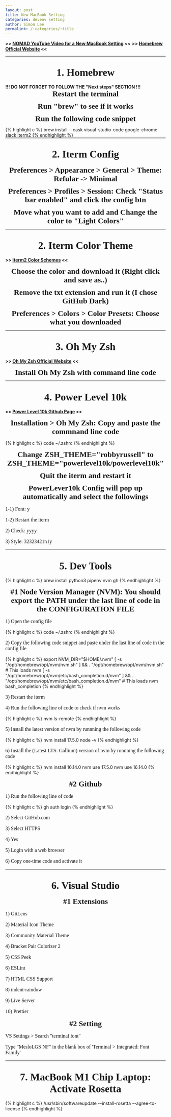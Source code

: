 ```yaml
---
layout: post
title: New MacBook Setting
categories: devenv setting
author: Simon Lee
permalink: /:categories/:title
---
```


<strong>>> [NOMAD YouTube Video for a New MacBook Setting][nomad] <<</strong>
<strong>>> [Homebrew Official Website][homebrew] <<</strong>

<div style="text-align: center; font-family: 'Times New Roman', serif; font-size: 32px; font-weight: bold; margin-bottom: 18px; padding-top: 32px; border-top: black solid 1px;">1. Homebrew</div>
<strong>!!! DO NOT FORGET TO FOLLOW THE "Next steps" SECTION !!!</strong>
<div style="text-align: center; font-family: 'Times New Roman', serif; font-size: 24px; font-weight: bold; margin-bottom: 12px;">Restart the terminal</div>
<div style="text-align: center; font-family: 'Times New Roman', serif; font-size: 24px; font-weight: bold; margin-bottom: 12px;">Run "brew" to see if it works</div>
<div style="text-align: center; font-family: 'Times New Roman', serif; font-size: 24px; font-weight: bold; margin-bottom: 12px;">Run the following code snippet</div>
{% highlight c %}
brew install --cask visual-studio-code google-chrome slack iterm2
{% endhighlight %}

<div style="text-align: center; font-family: 'Times New Roman', serif; font-size: 32px; font-weight: bold; margin-bottom: 18px; padding-top: 32px; border-top: black solid 1px;">2. Iterm Config</div>

<div style="text-align: center; font-family: 'Times New Roman', serif; font-size: 24px; font-weight: bold; margin-bottom: 12px;">Preferences > Appearance > General > Theme: Refular -> Minimal</div>
<div style="text-align: center; font-family: 'Times New Roman', serif; font-size: 24px; font-weight: bold; margin-bottom: 12px;">Preferences > Profiles > Session: Check "Status bar enabled" and click the config btn</div>
<div style="text-align: center; font-family: 'Times New Roman', serif; font-size: 24px; font-weight: bold; margin-bottom: 12px;">Move what you want to add and Change the color to "Light Colors"</div>

<div style="text-align: center; font-family: 'Times New Roman', serif; font-size: 32px; font-weight: bold; margin-bottom: 18px; padding-top: 32px; border-top: black solid 1px;">2. Iterm Color Theme</div>

<strong>>> [Iterm2 Color Schemes][itermcolor] <<</strong>

<div style="text-align: center; font-family: 'Times New Roman', serif; font-size: 24px; font-weight: bold; margin-bottom: 12px;">Choose the color and download it (Right click and save as..)</div>

<div style="text-align: center; font-family: 'Times New Roman', serif; font-size: 24px; font-weight: bold; margin-bottom: 12px;">Remove the txt extension and run it (I chose GitHub Dark)</div>

<div style="text-align: center; font-family: 'Times New Roman', serif; font-size: 24px; font-weight: bold; margin-bottom: 12px;">Preferences > Colors > Color Presets: Choose what you downloaded</div>

<div style="text-align: center; font-family: 'Times New Roman', serif; font-size: 32px; font-weight: bold; margin-bottom: 18px; padding-top: 32px; border-top: black solid 1px;">3. Oh My Zsh</div>

<strong>>> [Oh My Zsh Official Website][ohmyzsh] <<</strong>

<div style="text-align: center; font-family: 'Times New Roman', serif; font-size: 24px; font-weight: bold; margin-bottom: 12px;">Install Oh My Zsh with command line code</div>

<div style="text-align: center; font-family: 'Times New Roman', serif; font-size: 32px; font-weight: bold; margin-bottom: 18px; padding-top: 32px; border-top: black solid 1px;">4. Power Level 10k</div>

<strong>>> [Power Level 10k Github Page][powerlevel10k] <<</strong>

<div style="text-align: center; font-family: 'Times New Roman', serif; font-size: 24px; font-weight: bold; margin-bottom: 12px;">Installation > Oh My Zsh: Copy and paste the commnand line code</div>

{% highlight c %}
code ~/.zshrc
{% endhighlight %}

<div style="text-align: center; font-family: 'Times New Roman', serif; font-size: 24px; font-weight: bold; margin-bottom: 12px;">Change ZSH_THEME="robbyrussell" to ZSH_THEME="powerlevel10k/powerlevel10k"</div>

<div style="text-align: center; font-family: 'Times New Roman', serif; font-size: 24px; font-weight: bold; margin-bottom: 12px;">Quit the iterm and restart it</div>

<div style="text-align: center; font-family: 'Times New Roman', serif; font-size: 24px; font-weight: bold; margin-bottom: 12px;">PowerLever10k Config will pop up automatically and select the followings</div>

<p style="font-family: 'Times New Roman', serif; font-size: 16px">1-1) Font: y</p>
<p style="font-family: 'Times New Roman', serif; font-size: 16px">1-2) Restart the iterm</p>
<p style="font-family: 'Times New Roman', serif; font-size: 16px">2) Check: yyyy</p>
<p style="font-family: 'Times New Roman', serif; font-size: 16px">3) Style: 32323421n1y</p>

<div style="text-align: center; font-family: 'Times New Roman', serif; font-size: 32px; font-weight: bold; margin-bottom: 18px; padding-top: 32px; border-top: black solid 1px;">5. Dev Tools</div>

{% highlight c %}
brew install python3 pipenv nvm gh
{% endhighlight %}

<div style="text-align: center; font-family: 'Times New Roman', serif; font-size: 24px; font-weight: bold; margin-bottom: 12px;">#1 Node Version Manager (NVM): You should export the PATH under the last line of code in the <strong>CONFIGURATION FILE</strong></div>
<p style="font-family: 'Times New Roman', serif; font-size: 16px">1) Open the config file</p>

{% highlight c %}
code ~/.zshrc
{% endhighlight %}

<p style="font-family: 'Times New Roman', serif; font-size: 16px">2) Copy the following code snippet and paste under the last line of code in the config file</p>

{% highlight c %}
export NVM_DIR="$HOME/.nvm"
[ -s "/opt/homebrew/opt/nvm/nvm.sh" ] && \. "/opt/homebrew/opt/nvm/nvm.sh" # This loads nvm
[ -s "/opt/homebrew/opt/nvm/etc/bash_completion.d/nvm" ] && \. "/opt/homebrew/opt/nvm/etc/bash_completion.d/nvm" # This loads nvm bash_completion
{% endhighlight %}

<p style="font-family: 'Times New Roman', serif; font-size: 16px">3) Restart the iterm</p>
<p style="font-family: 'Times New Roman', serif; font-size: 16px">4) Run the following line of code to check if nvm works</p>

{% highlight c %}
nvm ls-remote
{% endhighlight %}

<p style="font-family: 'Times New Roman', serif; font-size: 16px">5) Install the latest version of nvm by runnning the following code</p>

{% highlight c %}
nvm install 17.5.0
node -v
{% endhighlight %}

<p style="font-family: 'Times New Roman', serif; font-size: 16px">6) Install the (Latest LTS: Gallium) version of nvm by runnning the following code</p>

{% highlight c %}
nvm install 16.14.0
nvm use 17.5.0
nvm use 16.14.0
{% endhighlight %}

<div style="text-align: center; font-family: 'Times New Roman', serif; font-size: 24px; font-weight: bold; margin-bottom: 12px;">#2 Github</div>
<p style="font-family: 'Times New Roman', serif; font-size: 16px">1) Run the following line of code</p>

{% highlight c %}
gh auth login
{% endhighlight %}

<p style="font-family: 'Times New Roman', serif; font-size: 16px">2) Select GitHub.com</p>
<p style="font-family: 'Times New Roman', serif; font-size: 16px">3) Select HTTPS</p>
<p style="font-family: 'Times New Roman', serif; font-size: 16px">4) Yes</p>
<p style="font-family: 'Times New Roman', serif; font-size: 16px">5) Login with a web browser</p>
<p style="font-family: 'Times New Roman', serif; font-size: 16px">6) Copy one-time code and activate it</p>

<div style="text-align: center; font-family: 'Times New Roman', serif; font-size: 32px; font-weight: bold; margin-bottom: 18px; padding-top: 32px; border-top: black solid 1px;">6. Visual Studio</div>

<div style="text-align: center; font-family: 'Times New Roman', serif; font-size: 24px; font-weight: bold; margin-bottom: 12px;">#1 Extensions</div>
<p style="font-family: 'Times New Roman', serif; font-size: 16px">1) GitLens</p>
<p style="font-family: 'Times New Roman', serif; font-size: 16px">2) Material Icon Theme</p>
<p style="font-family: 'Times New Roman', serif; font-size: 16px">3) Community Material Theme</p>
<p style="font-family: 'Times New Roman', serif; font-size: 16px">4) Bracket Pair Colorizer 2</p>
<p style="font-family: 'Times New Roman', serif; font-size: 16px">5) CSS Peek</p>
<p style="font-family: 'Times New Roman', serif; font-size: 16px">6) ESLint</p>
<p style="font-family: 'Times New Roman', serif; font-size: 16px">7) HTML CSS Support</p>
<p style="font-family: 'Times New Roman', serif; font-size: 16px">8) indent-raindow</p>
<p style="font-family: 'Times New Roman', serif; font-size: 16px">9) Live Server</p>
<p style="font-family: 'Times New Roman', serif; font-size: 16px">10) Prettier</p>

<div style="text-align: center; font-family: 'Times New Roman', serif; font-size: 24px; font-weight: bold; margin-bottom: 12px;">#2 Setting</div>
<p style="font-family: 'Times New Roman', serif; font-size: 16px">VS Settings > Search "terminal font"</p>
<p style="font-family: 'Times New Roman', serif; font-size: 16px">Type "MesloLGS NF" in the blank box of 'Terminal > Integrated: Font Family'</p>

<div style="text-align: center; font-family: 'Times New Roman', serif; font-size: 32px; font-weight: bold; margin-bottom: 18px; padding-top: 32px; border-top: black solid 1px;">7. MacBook M1 Chip Laptop: Activate Rosetta</div>

{% highlight c %}
/usr/sbin/softwareupdate --install-rosetta --agree-to-license
{% endhighlight %}

<br>
<br>
<br>

[nomad]: https://www.youtube.com/watch?v=B26yiuC5zPM&list=WL&index=1
[homebrew]: https://brew.sh/
[itermcolor]: https://iterm2colorschemes.com/
[ohmyzsh]: https://ohmyz.sh/
[powerlevel10k]: https://github.com/romkatv/powerlevel10k
